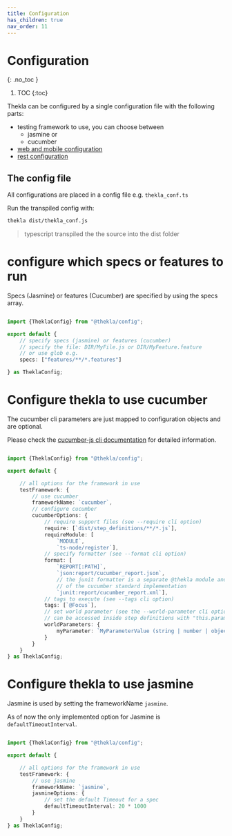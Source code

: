 ```yaml
---
title: Configuration
has_children: true
nav_order: 11
---
```


# Configuration
{: .no_toc }

1. TOC
{:toc}

Thekla can be configured by a single configuration file with the following parts:

- testing framework to use, you can choose between
    - jasmine or
    - cucumber
- [web and mobile configuration](../reference/web_and_mobile/CONFIGURATION.md)
- [rest configuration](../reference/rest/CONFIGURATION.md)

## The config file

All configurations are placed in a config file e.g. ``thekla_conf.ts``

Run the transpiled config with:

````bash
thekla dist/thekla_conf.js
````

> typescript transpiled the the source into the dist folder

# configure which specs or features to run

Specs (Jasmine) or features (Cucumber) are specified by using the specs array.

````typescript

import {TheklaConfig} from "@thekla/config";

export default {
    // specify specs (jasmine) or features (cucumber)
    // specify the file: DIR/MyFile.js or DIR/MyFeature.feature
    // or use glob e.g.
    specs: ["features/**/*.features"]

} as TheklaConfig;

````

# Configure thekla to use cucumber

The cucumber cli parameters are just mapped to configuration objects and are optional.

Please check the [cucumber-js cli documentation]((https://github.com/cucumber/cucumber-js/blob/master/docs/cli.md))
for detailed information.

````typescript

import {TheklaConfig} from "@thekla/config";

export default {

    // all options for the framework in use
    testFramework: {
        // use cucumber
        frameworkName: `cucumber`,
        // configure cucumber                       
        cucumberOptions: {     
            // require support files (see --require cli option)                            
            require: [`dist/step_definitions/**/*.js`],
            requireModule: [
                `MODULE`, 
                `ts-node/register`],
            // specify formatter (see --format cli option)
            format: [
                `REPORT[:PATH]`,
                `json:report/cucumber_report.json`,
                // the junit formatter is a separate @thekla module and not part
                // of the cucumber standard implementation
                `junit:report/cucumber_report.xml`],
            // tags to execute (see --tags cli option)
            tags: [`@Focus`],
            // set world parameter (see the --world-parameter cli option)
            // can be accessed inside step definitions with "this.parameter"
            worldParameters: {
                myParameter: `MyParameterValue (string | number | object | array etc.)`
            }
        }
    }
} as TheklaConfig;

````

# Configure thekla to use jasmine

Jasmine is used by setting the frameworkName ``jasmine``.

As of now the only implemented option for Jasmine is ``defaultTimeoutInterval``.

````typescript

import {TheklaConfig} from "@thekla/config";

export default {

    // all options for the framework in use
    testFramework: {
        // use jasmine
        frameworkName: `jasmine`,
        jasmineOptions: {
            // set the default Timeout for a spec
            defaultTimeoutInterval: 20 * 1000
        }
    }
} as TheklaConfig;

````
